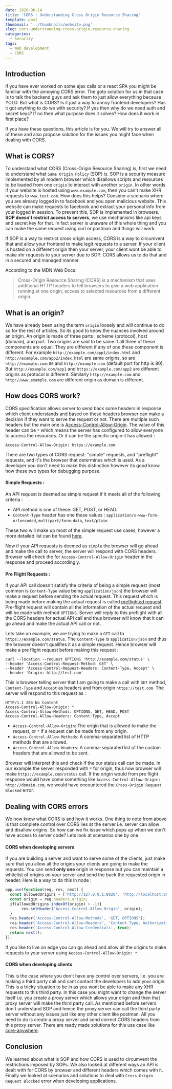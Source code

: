 ```yaml
---
date: 2020-06-14
title: 'CORS : Understanding Cross Origin Resource Sharing'
template: post
thumbnail: '../thumbnails/website.png'
slug: cors-understanding-cross-origin-resource-sharing
categories:
  - Security
tags:
  - Web development
  - CORS
---
```


## Introduction

If you have ever worked on some ajax calls or a react SPA you might be familiar with the annoying CORS error. The goto solution for us in that case is to talk the backend guys and ask them to just allow everything because YOLO. But what is CORS? Is it just a way to annoy frontend developers? Has it got anything to do we with security? If yes then why do we need auth and secret keys? If no then what purpose does it solves? How does it work in first place? 

If you have these questions, this article is for you. We will try to answer all of these and also propose solution for the issues you might face when dealing with CORS.

## What is CORS?

To understand what CORS (Cross-Origin Resource Sharing) is, first we need to understand what `Same Origin Policy` (SOP) is. SOP is a security measure implemented by all modern browser which disallows scripts and resources to be loaded from one `origin` to interact with another `origin`. In other words if your website is hosted using `www.example.com`, then you can't make XHR requests to `www.test.com`. How does this helps? Consider a scenario where you are already logged in to facebook and you open malicious website. This website can make requests to facebook and extract your personal info from your logged in session. To prevent this, SOP is implemented in browsers. **SOP doesn't restrict access to servers**, we use mechanisms like api keys and secret key for that. In fact server is unaware of this whole thing and you can make the same request using curl or postman and things will work. 

If SOP is a way to restrict cross origin access, CORS is a way to circumvent that and allow your frontend to make legit requests to a server. If your client is hosted on a different origin then your server, your client wont be able to make xhr requests to your server due to SOP. CORS allows us to do that and in a secured and managed manner.

According to the MDN Web Docs:
> Cross-Origin Resource Sharing (CORS) is a mechanism that uses additional HTTP headers to tell browsers to give a web application running at one origin, access to selected resources from a different origin.

## What is an origin?

We have already been using the term `origin` loosely and will continue to do so for the rest of articles. So its good to know the nuances involved around an origin. An origin is made of three parts : scheme (protocol), host (domain), and port. Two origins are said to be same if all three of these components are equal. They are different if any of one these component is different. For example `http://example.com/app1/index.html` and `http://example.com/app2/index.html` are same origins, so are `http://example.com:80` and `http://example.com` (default port for http is 80). But `http://example.com/app1` and `https://example.com/app2` are different origins as protocol is different. Similarly `http://example.com` and `http://www.example.com` are different origin as domain is different. 


## How does CORS work?

CORS specification allows server to send back some headers in response which client understands and based on these headers browser can make a decision if they want to serve the request or not. There are multiple such headers but the main one is [Access-Control-Allow-Origin](https://developer.mozilla.org/en-US/docs/Web/HTTP/CORS#Access-Control-Allow-Origin). The value of this header can be `*` which means the server has configured to allow everyone to access the resources. Or it can be the specific origin it has allowed :

```terminal
Access-Control-Allow-Origin: https://example.com
```

There are two types of CORS request: "simple" requests, and "preflight" requests, and it's the browser that determines which is used. As a developer you don't need to make this distinction however its good know how these two types for debugging purpose.

#### Simple Requests : 

An API request is deemed as simple request if it meets all of the following criteria : 

* API method is one of these: GET, POST, or HEAD.
* `Content-Type` header has one these values : `application/x-www-form-urlencoded`, `multipart/form-data`, `text/plain`

These two will make up most of the simple request use cases, however a more detailed list can be found [here](https://developer.mozilla.org/en-US/docs/Web/HTTP/CORS#Simple_requests).

Now if your API requests is deemed as `simple` the browser will go ahead and make the call to server, the server will respond with CORS headers. Browser will check the for `Access-Control-Allow-Origin` header in the response and proceed accordingly.

#### Pre Flight Requests :
If your API call doesn't satisfy the criteria of being a simple request (most common is `Content-Type` value being `application/json`) the browser will make a request before sending the actual request. This request which is being made before making the actual request is called [preflighted request](https://developer.mozilla.org/en-US/docs/Web/HTTP/CORS#Preflighted_requests). Pre-flight request will contain all the information of the actual request and will be made with method `OPTIONS`. Server will reply to this preflight with all the CORS headers for actual API call and thus browser will know that it can go ahead and make the actual API call or not. 

Lets take an example, we are trying to make a `GET` call to `https://example.com/status`. The `Content-Type` is `application/json` and thus the browser doesn't qualifies it as a simple request. Hence browser will make a pre flight request before making this request : 

```terminal
curl --location --request OPTIONS 'http://example.com/status' \
--header 'Access-Control-Request-Method: GET' \
--header 'Access-Control-Request-Headers: Content-Type, Accept' \
--header 'Origin: http://test.com'
```

This is browser telling server that I am going to make a call with `GET` method, `Content-Type` and `Accept` as headers and from origin `https://test.com`. The server will respond to this request as : 

```terminal
HTTP/1.1 204 No Content
Access-Control-Allow-Origin: *
Access-Control-Allow-Methods: OPTIONS, GET, HEAD, POST
Access-Control-Allow-Headers: Content-Type, Accept
```

* `Access-Control-Allow-Origin`: The origin that is allowed to make the request, or `*` if a request can be made from any origin.
* `Access-Control-Allow-Methods`: A comma-separated list of HTTP methods that are allowed.
* `Access-Control-Allow-Headers`: A comma-separated list of the custom headers that are allowed to be sent.

Browser will interpret this and check if the our status call can be made. In our example the server responded with `*` for origin, thus now browser will make `https://example.com/status` call. If the origin would from pre flight response would have come something like `Access-Control-Allow-Origin: http://domain.com`, we would have encountered the `Cross-Origin Request Blocked` error.

## Dealing with CORS errors

We now know what CORS is and how it works. One thing to note from above is that complete control over CORS lies at the server i.e. server can allow and disallow origins. So how can we fix issue which pops up when we don't have access to server code? Lets look at scenarios one by one. 

#### CORS when developing servers
If you are building a server and want to serve some of the clients, just make sure that you allow all the origins your clients are going to make the requests. You can send **only one** origin in response but you can maintain a whitelist of origins on your server and send the back the requested origin in header. Here is a way to do this in node :

```js
app.use(function(req, res, next) {
  const allowedOrigins = ['http://127.0.0.1:8020', 'http://localhost:8020', 'http://127.0.0.1:9000', 'http://localhost:9000'];
  const origin = req.headers.origin;
  if(allowedOrigins.indexOf(origin) > -1){
       res.setHeader('Access-Control-Allow-Origin', origin);
  }
  res.header('Access-Control-Allow-Methods', 'GET, OPTIONS');
  res.header('Access-Control-Allow-Headers', 'Content-Type, Authorization');
  res.header('Access-Control-Allow-Credentials', true);
  return next();
});
```
If you like to live on edge you can go ahead and allow all the origins to make requests to your server using `Access-Control-Allow-Origin: *`.

#### CORS when developing clients
This is the case where you don't have any control over servers, i.e. you are making a third party call and cant contact the developers to add your origin. This is a tricky situation to be in as you wont be able to make any XHR requests to this third party. In this case you might want to change the server itself i.e. you create a proxy server which allows your origin and then that proxy server will make the third party call. As mentioned before servers don't understand SOP and hence the proxy server can call the third party server without any issues just like any other client like postman. All you need to do is create a proxy server and send correct CORS headers from this proxy server. There are ready made solutions for this use case like [core-anywhere](https://www.npmjs.com/package/cors-anywhere).

## Conclusion
We learned about what is SOP and how CORS is used to circumvent the restrictions imposed by SOPs. We also looked at different ways an API is dealt with for CORS by browser and different headers which comes with it. Finally we looked at scenarios and solutions to deal with `Cross-Origin Request Blocked` error when developing applications.
